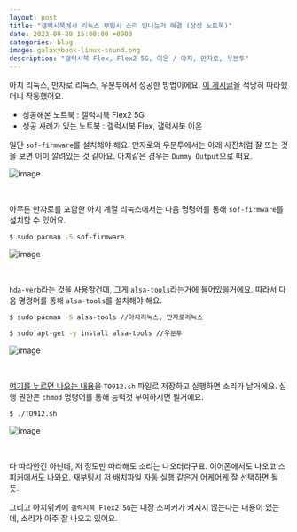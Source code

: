 ```yaml
---
layout: post
title: "갤럭시북에서 리눅스 부팅시 소리 안나는거 해결 (삼성 노트북)"
date: 2023-09-29 15:00:00 +0900
categories: blog
image: galaxybook-linux-sound.png
description: "갤럭시북 Flex, Flex2 5G, 이온 / 아치, 만자로, 우분투"
---
```


아치 리눅스, 만자로 리눅스, 우분투에서 성공한 방법이에요.
[이 게시글](https://forum.manjaro.org/t/howto-set-up-the-audio-card-in-samsung-galaxy-book/37090)을 적당히 따라했더니 작동했어요.
- 성공해본 노트북 : 갤럭시북 Flex2 5G
- 성공 사례가 있는 노트북 : 갤럭시북 Flex, 갤럭시북 이온


일단 `sof-firmware`를 설치해야 해요. 만자로와 우분투에서는 아래 사진처럼 잘 뜨는 것을 보면 이미 깔려있는 것 같아요.
아치같은 경우는 `Dummy Output`으로 떠요.

![image]({{site.url}}{{site.baseurl}}/assets/images/thumb/galaxybook-linux-sound.png)

<br>

아무튼 만자로를 포함한 아치 계열 리눅스에서는 다음 명령어를 통해 `sof-firmware`를 설치할 수 있어요.
```sh
$ sudo pacman -S sof-firmware
```
![image]({{site.url}}{{site.baseurl}}/assets/images/galaxybook-linux-sound/0.png)

<br>

`hda-verb`라는 것을 사용할건데, 그게 `alsa-tools`라는거에 들어있을거에요. 따라서 다음 명령어를 통해 `alsa-tools`를 설치해야 해요.
```sh
$ sudo pacman -S alsa-tools //아치리눅스, 만자로리눅스

$ sudo apt-get -y install alsa-tools //우분투
```
![image]({{site.url}}{{site.baseurl}}/assets/images/galaxybook-linux-sound/1.png)

<br>

[여기를 누르면 나오는 내용](https://pastebin.com/raw/zsXp2vz6)을 `TO912.sh` 파일로 저장하고 실행하면 소리가 날거에요.
실행 권한은 `chmod` 명령어를 통해 능력것 부여하시면 될거에요.
```sh
$ ./TO912.sh
```
![image]({{site.url}}{{site.baseurl}}/assets/images/galaxybook-linux-sound/2.png)

<br>

다 따라한건 아닌데, 저 정도만 따라해도 소리는 나오더라구요. 이어폰에서도 나오고 스피커에서도 나와요.
재부팅시 저 배치파일 자동 실행 같은거 어케어케 잘 선택하면 될 듯.

그리고 아치위키에 `갤럭시북 Flex2 5G`는 내장 스피커가 켜지지 않는다는 내용이 있는데, 소리가 아주 잘 나오고 있어요.